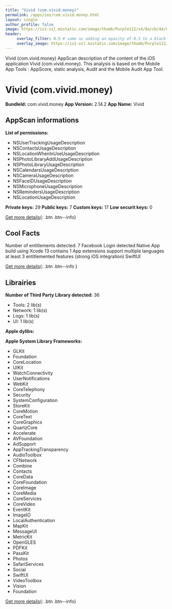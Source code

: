 ```yaml
---
title: "Vivid (com.vivid.money)"
permalink: /apps/ios/com.vivid.money.html
layout: single
author_profile: false
image: https://is1-ssl.mzstatic.com/image/thumb/Purple112/v4/8a/cb/44/8acb4420-ef41-0b56-add0-8bf479361e39/AppIcon-1x_U007emarketing-0-7-0-85-220.png/512x512bb.jpg
header: 
     overlay_filter: 0.5 # same as adding an opacity of 0.5 to a black background
     overlay_image: https://is1-ssl.mzstatic.com/image/thumb/Purple112/v4/8a/cb/44/8acb4420-ef41-0b56-add0-8bf479361e39/AppIcon-1x_U007emarketing-0-7-0-85-220.png/512x512bb.jpg
---
```

Vivid (com.vivid.money) AppScan description of the content of the iOS application Vivid (com.vivid.money). This analysis is based on the Mobile App Tools : AppScore, static analysis, Audit and the Mobile Audit App Tool.

# Vivid (com.vivid.money)

**BundleId:** com.vivid.money
**App Version:** 2.14.2
**App Name:** Vivid


## AppScan informations 

**List of permissions:** 
- NSUserTrackingUsageDescription
- NSContactsUsageDescription
- NSLocationWhenInUseUsageDescription
- NSPhotoLibraryAddUsageDescription
- NSPhotoLibraryUsageDescription
- NSCalendarsUsageDescription
- NSCameraUsageDescription
- NSFaceIDUsageDescription
- NSMicrophoneUsageDescription
- NSRemindersUsageDescription
- NSLocationUsageDescription
  
  
**Private keys:** 29
**Public keys:** 7
**Custom keys:** 17
**Low securit keys:** 0
  
[Get more details](/pricing.html){: .btn .btn--info}

## Cool Facts

Number of entitlements detected: 7
Facebook Login detected
Native App
build using Xcode 13
contains 1 App extensions
support multiple languages
at least 3 entitlemented features (strong iOS integration)
SwiftUI
  
[Get more details](/pricing.html){: .btn .btn--info }

## Librairies 
**Number of Third Party Library detected:** 36
- Tools: 2 lib(s)
- Network: 1 lib(s)
- Logs: 1 lib(s)
- UI: 1 lib(s)


**Apple dylibs:**


**Apple System Library Frameworks:**
- GLKit
- Foundation
- CoreLocation
- UIKit
- WatchConnectivity
- UserNotifications
- WebKit
- CoreTelephony
- Security
- SystemConfiguration
- StoreKit
- CoreMotion
- CoreText
- CoreGraphics
- QuartzCore
- Accelerate
- AVFoundation
- AdSupport
- AppTrackingTransparency
- AudioToolbox
- CFNetwork
- Combine
- Contacts
- CoreData
- CoreFoundation
- CoreImage
- CoreMedia
- CoreServices
- CoreVideo
- EventKit
- ImageIO
- LocalAuthentication
- MapKit
- MessageUI
- MetricKit
- OpenGLES
- PDFKit
- PassKit
- Photos
- SafariServices
- Social
- SwiftUI
- VideoToolbox
- Vision
- Foundation


  
[Get more details](/pricing.html){: .btn .btn--info}

